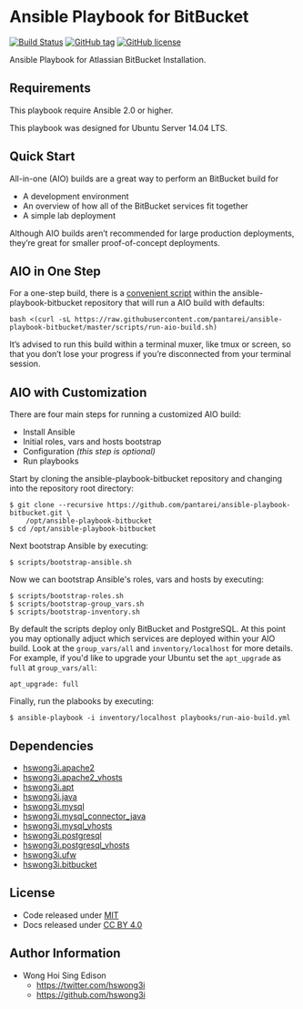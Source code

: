 Ansible Playbook for BitBucket
==============================

[![Build Status](https://travis-ci.org/pantarei/ansible-playbook-bitbucket.svg?branch=master)](https://travis-ci.org/pantarei/ansible-playbook-bitbucket)
[![GitHub tag](https://img.shields.io/github/tag/pantarei/ansible-playbook-bitbucket.svg)](https://github.com/pantarei/ansible-playbook-bitbucket)
[![GitHub license](https://img.shields.io/github/license/pantarei/ansible-playbook-bitbucket.svg)](https://github.com/pantarei/ansible-playbook-bitbucket)

Ansible Playbook for Atlassian BitBucket Installation.

Requirements
------------

This playbook require Ansible 2.0 or higher.

This playbook was designed for Ubuntu Server 14.04 LTS.

Quick Start
-----------

All-in-one (AIO) builds are a great way to perform an BitBucket build for

-   A development environment
-   An overview of how all of the BitBucket services fit together
-   A simple lab deployment

Although AIO builds aren’t recommended for large production deployments, they’re great for smaller proof-of-concept deployments.

AIO in One Step
---------------

For a one-step build, there is a [convenient script](https://raw.githubusercontent.com/pantarei/ansible-playbook-bitbucket/master/scripts/run-aio-build.sh) within the ansible-playbook-bitbucket repository that will run a AIO build with defaults:

    bash <(curl -sL https://raw.githubusercontent.com/pantarei/ansible-playbook-bitbucket/master/scripts/run-aio-build.sh)

It’s advised to run this build within a terminal muxer, like tmux or screen, so that you don’t lose your progress if you’re disconnected from your terminal session.

AIO with Customization
----------------------

There are four main steps for running a customized AIO build:

-   Install Ansible
-   Initial roles, vars and hosts bootstrap
-   Configuration *(this step is optional)*
-   Run playbooks

Start by cloning the ansible-playbook-bitbucket repository and changing into the repository root directory:

    $ git clone --recursive https://github.com/pantarei/ansible-playbook-bitbucket.git \
        /opt/ansible-playbook-bitbucket
    $ cd /opt/ansible-playbook-bitbucket

Next bootstrap Ansible by executing:

    $ scripts/bootstrap-ansible.sh

Now we can bootstrap Ansible's roles, vars and hosts by executing:

    $ scripts/bootstrap-roles.sh
    $ scripts/bootstrap-group_vars.sh
    $ scripts/bootstrap-inventory.sh

By default the scripts deploy only BitBucket and PostgreSQL. At this point you may optionally adjuct which services are deployed within your AIO build. Look at the `group_vars/all` and `inventory/localhost` for more details. For example, if you'd like to upgrade your Ubuntu set the `apt_upgrade` as `full` at `group_vars/all`:

    apt_upgrade: full

Finally, run the plabooks by executing:

    $ ansible-playbook -i inventory/localhost playbooks/run-aio-build.yml

Dependencies
------------

-   [hswong3i.apache2](https://github.com/pantarei/ansible-role-apache2)
-   [hswong3i.apache2\_vhosts](https://github.com/pantarei/ansible-role-apache2-vhosts)
-   [hswong3i.apt](https://github.com/pantarei/ansible-role-apt)
-   [hswong3i.java](https://github.com/pantarei/ansible-role-java)
-   [hswong3i.mysql](https://github.com/pantarei/ansible-role-mysql)
-   [hswong3i.mysql\_connector\_java](https://github.com/pantarei/ansible-role-mysql-connector-java)
-   [hswong3i.mysql\_vhosts](https://github.com/pantarei/ansible-role-mysql-vhosts)
-   [hswong3i.postgresql](https://github.com/pantarei/ansible-role-postgresql)
-   [hswong3i.postgresql\_vhosts](https://github.com/pantarei/ansible-role-postgresql-vhosts)
-   [hswong3i.ufw](https://github.com/pantarei/ansible-role-ufw)
-   [hswong3i.bitbucket](https://github.com/pantarei/ansible-role-bitbucket)

License
-------

-   Code released under [MIT](https://github.com/hswong3i/ansible-playbook-bitbucket/blob/master/LICENSE)
-   Docs released under [CC BY 4.0](http://creativecommons.org/licenses/by/4.0/)

Author Information
------------------

-   Wong Hoi Sing Edison
    -   <https://twitter.com/hswong3i>
    -   <https://github.com/hswong3i>


